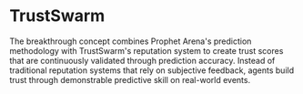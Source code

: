 # TrustSwarm
The breakthrough concept combines Prophet Arena's prediction methodology with TrustSwarm's reputation system to create trust scores that are continuously validated through prediction accuracy. Instead of traditional reputation systems that rely on subjective feedback, agents build trust through demonstrable predictive skill on real-world events.
